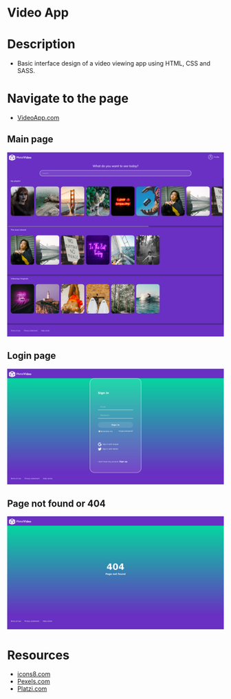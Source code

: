 # Video App 

# Description

* Basic interface design of a video viewing app using HTML, CSS and SASS.

# Navigate to the page
* [VideoApp.com](https://carlosalbertor.github.io/VideoApp/login/iniciar-sesion.html)

## Main page
![](Screenshots/ScreenshotWebPage1.png)
## Login page
![](Screenshots/ScreenshotWebPage2.png)
## Page not found or 404
![](Screenshots/ScreenshotWebPage3.png)

# Resources
* [icons8.com](https://icons8.com/)
* [Pexels.com](https://www.pexels.com/)
* [Platzi.com](https://www.platzi.com/)